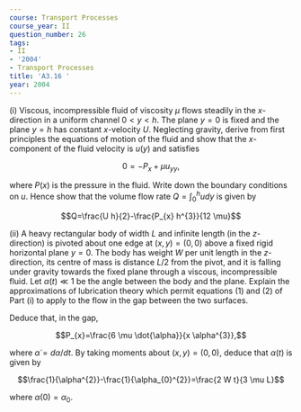 ```yaml
---
course: Transport Processes
course_year: II
question_number: 26
tags:
- II
- '2004'
- Transport Processes
title: 'A3.16 '
year: 2004
---
```



(i) Viscous, incompressible fluid of viscosity $\mu$ flows steadily in the $x$-direction in a uniform channel $0<y<h$. The plane $y=0$ is fixed and the plane $y=h$ has constant $x$-velocity $U$. Neglecting gravity, derive from first principles the equations of motion of the fluid and show that the $x$-component of the fluid velocity is $u(y)$ and satisfies

$$0=-P_{x}+\mu u_{y y},$$

where $P(x)$ is the pressure in the fluid. Write down the boundary conditions on $u$. Hence show that the volume flow rate $Q=\int_{0}^{h} u d y$ is given by

$$Q=\frac{U h}{2}-\frac{P_{x} h^{3}}{12 \mu}$$

(ii) A heavy rectangular body of width $L$ and infinite length (in the $z$-direction) is pivoted about one edge at $(x, y)=(0,0)$ above a fixed rigid horizontal plane $y=0$. The body has weight $W$ per unit length in the $z$-direction, its centre of mass is distance $L / 2$ from the pivot, and it is falling under gravity towards the fixed plane through a viscous, incompressible fluid. Let $\alpha(t) \ll 1$ be the angle between the body and the plane. Explain the approximations of lubrication theory which permit equations (1) and (2) of Part (i) to apply to the flow in the gap between the two surfaces.

Deduce that, in the gap,

$$P_{x}=\frac{6 \mu \dot{\alpha}}{x \alpha^{3}},$$

where $\dot{\alpha}=d \alpha / d t$. By taking moments about $(x, y)=(0,0)$, deduce that $\alpha(t)$ is given by

$$\frac{1}{\alpha^{2}}-\frac{1}{\alpha_{0}^{2}}=\frac{2 W t}{3 \mu L}$$

where $\alpha(0)=\alpha_{0}$.
